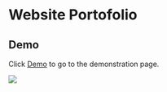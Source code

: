 # Website Portofolio

## Demo

Click [Demo](https://muhammad-saufi-roja-f1326a.netlify.app) to go to the demonstration page.

<img src="https://ibb.co/4WCHkwZ" />
